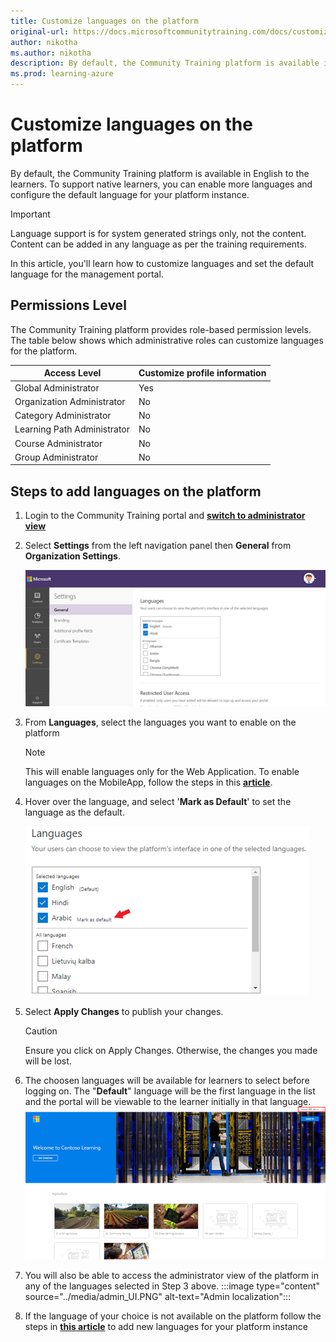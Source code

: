 ```yaml
---
title: Customize languages on the platform
original-url: https://docs.microsoftcommunitytraining.com/docs/customize-languages-for-the-learners-on-the-platform
author: nikotha
ms.author: nikotha
description: By default, the Community Training platform is available in English language to the learners.
ms.prod: learning-azure
---
```


# Customize languages on the platform

By default, the Community Training platform is available in English to the learners. To support native learners, you can enable more languages and configure the default language for your platform instance.

> [!IMPORTANT]
> Language support is for system generated strings only, not the content. Content can be added in any language as per the training requirements.

In this article, you'll learn how to customize languages and set the default language for the management portal.

## Permissions Level

The Community Training platform provides role-based permission levels.  The table below shows which administrative roles can customize languages for the platform.

|Access Level| Customize profile information |
|---|---|
|Global Administrator| Yes |
|Organization Administrator |No|
|Category Administrator|No|
|Learning Path Administrator|No|
|Course Administrator|No|
|Group Administrator|No|

## Steps to add languages on the platform

1. Login to the Community Training portal and [**switch to administrator view**](../get-started/step-by-step-configuration-guide.md#step-2--switch-to-administrator-view-of-the-portal)

1. Select **Settings** from the left navigation panel then **General**  from **Organization Settings**.

    ![General from Settings tab](../media/image%28383%29.png)

1. From **Languages**, select the languages you want to enable on the platform

      > [!NOTE]
      > This will enable languages only for the Web Application. To enable languages on the MobileApp, follow the steps in this [**article**](../infrastructure-management/install-your-platform-instance/create-publish-mobile-app.md).

1. Hover over the language, and select '**Mark as Default**' to set the language as the default.

    ![Mark as Default](../media/image%28287%29.png)

1. Select **Apply Changes** to publish your changes.

      > [!CAUTION]
      > Ensure you click on Apply Changes. Otherwise, the changes you made will be lost.

1. The choosen languages will be available for learners to select before logging on. The "**Default**" language will be the first language in the list and the portal will be viewable to the learner initially in that language.
![Default](../media/image%28275%29.png)

1. You will also be able to access the administrator view of the platform in any of the languages selected in Step 3 above.
    :::image type="content" source="../media/admin_UI.PNG" alt-text="Admin localization":::

1. If the language of your choice is not available on the platform follow the steps in [**this article**](../settings/request-a-new-language.md) to add new languages for your platform instance
